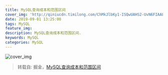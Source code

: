 ```yaml
---
title: MySQL查询成本和范围区间
cover_img: 'http://qiniucdn.timilong.com/ChMkJlbKy1-ISQwUAHS2-UvN6FIAALIqAFe3bwAdLcR482.jpg'
date: 2019-09-01 13:25:00
tags: MySQL
feature_img:
description: MySQL查询成本和范围区间.
keywords: MySQL
categories: MySQL
---
```


![cover_img](http://qiniucdn.timilong.com/ChMkJlbKy1-ISQwUAHS2-UvN6FIAALIqAFe3bwAdLcR482.jpg)

> 转载自: 掘金，[MySQL查询成本和范围区间](https://juejin.im/post/5d5f4b3a51882540b16f35be)


